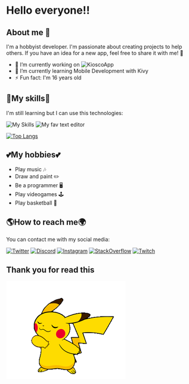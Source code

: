 # Hello everyone!!

## About me 🤖
I'm a hobbyist developer. I'm passionate about creating projects to help others. If you have an idea for a new app, feel free to share it with me! 🦈

- 🔭 I’m currently working on ![KioscoApp](https://github.com/CharlesWiiFlowers/KioscoApp)
- 🌱 I’m currently learning Mobile Development with Kivy
- ⚡ Fun fact: I'm 16 years old

## 🌟My skills🌟
I'm still learning but I can use this technologies:

![My Skills](https://skillicons.dev/icons?i=mysql,arduino,rust,java,gradle,py,c,cpp,kivy&perline=4)
![My fav text editor](https://skillicons.dev/icons?i=vscode)

[![Top Langs](https://github-readme-stats.vercel.app/api/top-langs/?username=charleswiiflowers&layout=donut&theme=dark)](https://github.com/charleswiiflowers)

## 💕My hobbies💕
 - Play music 🎶
 - Draw and paint ✏️
 - Be a programmer 🖥️
 - Play videogames 🕹️
 - Play basketball 🏀

## 🌎How to reach me🌍
You can contact me with my social media:

[![Twitter](https://skillicons.dev/icons?i=twitter)](https://twitter.com/WiiFlowers)
[![Discord](https://skillicons.dev/icons?i=discord)](https://discord.com/users/728721100862914690)
[![Instagram](https://skillicons.dev/icons?i=instagram)](https://www.instagram.com/carlos.cuack/)
[![StackOverflow](https://skillicons.dev/icons?i=stackoverflow)](https://es.stackoverflow.com/users/313581/carlos)
[![Twitch](https://skillicons.dev/icons?i=twitch)](https://www.twitch.tv/carloscuack_)

## Thank you for read this
![Bye](https://github.com/CarlosCuack/CarlosCuack/blob/9ee704e3e4673890a9b285a34dc918eac235b042/Pikachu%20Dance.gif)

<!--
Here are some ideas to get you started:

- 🔭 I’m currently working on ...
- 🌱 I’m currently learning ...
- 👯 I’m looking to collaborate on ...
- 🤔 I’m looking for help with ...
- 💬 Ask me about ...
- 📫 How to reach me: ...
- 😄 Pronouns: ...
- ⚡ Fun fact: ...
-->
